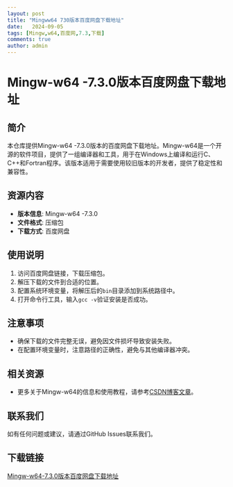 ```yaml
---
layout: post
title: "Mingww64 730版本百度网盘下载地址"
date:   2024-09-05
tags: [Mingw,w64,百度网,7.3,下载]
comments: true
author: admin
---
```

# Mingw-w64 -7.3.0版本百度网盘下载地址

## 简介
本仓库提供Mingw-w64 -7.3.0版本的百度网盘下载地址。Mingw-w64是一个开源的软件项目，提供了一组编译器和工具，用于在Windows上编译和运行C、C++和Fortran程序。该版本适用于需要使用较旧版本的开发者，提供了稳定性和兼容性。

## 资源内容
- **版本信息**: Mingw-w64 -7.3.0
- **文件格式**: 压缩包
- **下载方式**: 百度网盘

## 使用说明
1. 访问百度网盘链接，下载压缩包。
2. 解压下载的文件到合适的位置。
3. 配置系统环境变量，将解压后的`bin`目录添加到系统路径中。
4. 打开命令行工具，输入`gcc -v`验证安装是否成功。

## 注意事项
- 确保下载的文件完整无误，避免因文件损坏导致安装失败。
- 在配置环境变量时，注意路径的正确性，避免与其他编译器冲突。

## 相关资源
- 更多关于Mingw-w64的信息和使用教程，请参考[CSDN博客文章](https://blog.csdn.net/m0_46485771/article/details/107439401)。

## 联系我们
如有任何问题或建议，请通过GitHub Issues联系我们。

## 下载链接

[Mingw-w64-7.3.0版本百度网盘下载地址](https://pan.quark.cn/s/9cbbe4d63cb6)